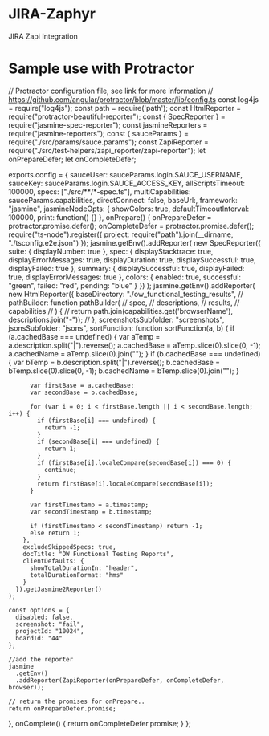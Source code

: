 # JIRA-Zaphyr
JIRA Zapi Integration
# Sample use with Protractor 
// Protractor configuration file, see link for more information
// https://github.com/angular/protractor/blob/master/lib/config.ts
const log4js = require("log4js");
const path = require('path');
const HtmlReporter = require("protractor-beautiful-reporter");
const { SpecReporter } = require("jasmine-spec-reporter");
const jasmineReporters = require("jasmine-reporters");
const { sauceParams } = require("./src/params/sauce.params");
const ZapiReporter = require("./src/test-helpers/zapi_reporter/zapi-reporter");
let onPrepareDefer;
let onCompleteDefer;

exports.config = {
  sauceUser: sauceParams.login.SAUCE_USERNAME,
  sauceKey: sauceParams.login.SAUCE_ACCESS_KEY,
  allScriptsTimeout: 100000,
  specs: ["./src/**/*-spec.ts"],
  multiCapabilities: sauceParams.capabilities,
  directConnect: false,
  baseUrl:<baseURL>,
  framework: "jasmine",
  jasmineNodeOpts: {
    showColors: true,
    defaultTimeoutInterval: 100000,
    print: function() {}
  },
  onPrepare() {
    onPrepareDefer = protractor.promise.defer();
    onCompleteDefer = protractor.promise.defer();
    require("ts-node").register({
      project: require("path").join(__dirname, "./tsconfig.e2e.json")
    });
    jasmine.getEnv().addReporter(
      new SpecReporter({
        suite: {
          displayNumber: true
        },
        spec: {
          displayStacktrace: true,
          displayErrorMessages: true,
          displayDuration: true,
          displaySuccessful: true,
          displayFailed: true
        },
        summary: {
          displaySuccessful: true,
          displayFailed: true,
          displayErrorMessages: true
        },
        colors: {
          enabled: true,
          successful: "green",
          failed: "red",
          pending: "blue"
        }
      })
    );
    jasmine.getEnv().addReporter(
      new HtmlReporter({
        baseDirectory: "./ow_functional_testing_results",
        // pathBuilder: function pathBuilder(
        //   spec,
        //   descriptions,
        //   results,
        //   capabilities
        // ) {
        //   return path.join(capabilities.get('browserName'), descriptions.join("-"));
        // },
        screenshotsSubfolder: "screenshots",
        jsonsSubfolder: "jsons",
        sortFunction: function sortFunction(a, b) {
          if (a.cachedBase === undefined) {
            var aTemp = a.description.split("|").reverse();
            a.cachedBase = aTemp.slice(0).slice(0, -1);
            a.cachedName = aTemp.slice(0).join("");
          }
          if (b.cachedBase === undefined) {
            var bTemp = b.description.split("|").reverse();
            b.cachedBase = bTemp.slice(0).slice(0, -1);
            b.cachedName = bTemp.slice(0).join("");
          }

          var firstBase = a.cachedBase;
          var secondBase = b.cachedBase;

          for (var i = 0; i < firstBase.length || i < secondBase.length; i++) {
            if (firstBase[i] === undefined) {
              return -1;
            }
            if (secondBase[i] === undefined) {
              return 1;
            }
            if (firstBase[i].localeCompare(secondBase[i]) === 0) {
              continue;
            }
            return firstBase[i].localeCompare(secondBase[i]);
          }

          var firstTimestamp = a.timestamp;
          var secondTimestamp = b.timestamp;

          if (firstTimestamp < secondTimestamp) return -1;
          else return 1;
        },
        excludeSkippedSpecs: true,
        docTitle: "OW Functional Testing Reports",
        clientDefaults: {
          showTotalDurationIn: "header",
          totalDurationFormat: "hms"
        }
      }).getJasmine2Reporter()
    );

    const options = {
      disabled: false,
      screenshot: "fail",
      projectId: "10024",
      boardId: "44"
    };

    //add the reporter
    jasmine
      .getEnv()
      .addReporter(ZapiReporter(onPrepareDefer, onCompleteDefer, browser));

    // return the promises for onPrepare..
    return onPrepareDefer.promise;
  },
  onComplete() {
    return onCompleteDefer.promise;
  }
};
